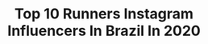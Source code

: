 ---
title: Top 10 Runners Instagram Influencers In Brazil In 2020
description: >-
  Find top runners Instagram influencers in Brazil in 2020. Most popular hashtags: #tbt #gratidao #corridaderua.
platform: Instagram
hits: 188
text_top: See the most popular Instagram influencers on inBeat.
text_bottom: Our platform has 188 Instagram influencers like this in Brazil for you to pitch.
profiles:
  - username: "howdysister"
    fullname: >-
      Julie Van Wilpe
    bio: >-
      ✨ 1st Runner up Miss VLV 17 🌵 Western, Pin up & Kitsch Queen 💻 @amaro Art Director 👙 @bananalandbrazil founder 🛠 @pinupmaker partner 👢 @filverbr owner
    location: "Brazil"
    followers: 7306
    engagement: 795
    commentsToLikes: 0.085221
    id: ck6tu3pave4js0j71dtr3wmw2
    verified: false
    hashtags: "#60s, #throwback, #thickrealness, #vintagelingerie"
  - username: "lizandrinha"
    fullname: >-
      Lizandra Costa
    bio: >-
      Runner 21k| Viajante 🇧🇷➡️🌍 Account Manager👩‍💻| Paz e equilíbrio 🍀
    location: "Brazil"
    followers: 6342
    engagement: 802
    commentsToLikes: 0.095244
    id: ck9wf6rsnnfnh0j78jgdl9snq
    verified: false
    hashtags: "#instarunners, #nopainnogain, #praia, #naturephotography"
  - username: "ariellamoura"
    fullname: >-
      Aɾiellα Mσuɾα
    bio: >-
      Brazilian🇧🇷 📍BKK 🇹🇭 ❥ 2nd runner up @missinternationalqueen 2020👸🏽 ❥ For work contact 📸 @bassmodelmgmt ❥ Digital agent 📲marcello@fordmodels.com.br
    location: "Brazil"
    followers: 42311
    engagement: 399
    commentsToLikes: 0.069139
    id: ckap3xhpo4xck0i78l52x6582
    verified: true
    hashtags: "#missuniversethailand"
  - username: "marinagodward"
    fullname: >-
      M I M A 🌻
    bio: >-
      plantando sementinhas 🍃 actress | environmentalist | plant based yoggi | runner ☼ 📍entre poa e @_achacrinha COMO COMEÇAR SUA PRIMEIRA HORTA 👇
    location: "Brazil"
    followers: 23944
    engagement: 363
    commentsToLikes: 0.051886
    id: ck13afeqwq4t10i192qtiaz5r
    verified: false
    hashtags: "#publi, #wickbold, #paesveganos, #segundasemcarne"
  - username: "cami.garcete"
    fullname: >-
      Miss Ultranational Paraguay🇵🇾
    bio: >-
      •MISS ULTRANATIONAL 2ND RUNNER UP👑 •PRINCESA ADOLESCENTE PARAGUAY 2019👑 •BELLEZA ADOLESCENTE SAN LORENZO 2019👑 •MISS TEEN INTERNATIONAL PARAGUAY 2018👑
    location: "Brazil"
    followers: 9952
    engagement: 1124
    commentsToLikes: 0.026735
    id: ck0uaqnsvcxrl0i19yfdx9r9t
    verified: false
    hashtags: ""
  - username: "biancamatte"
    fullname: >-
      Bianca Matte
    bio: >-
      📍 São Paulo 🌍 👸🏼 Miss Roraima 2013 👸🏼 Miss Brasil Turismo 2014 👸🏼 2nd Runner Up Miss Tourism Universe 2014 🎿Lifestyle⛷, travel✈️, food🥗, beauty💄
    location: "Brazil"
    followers: 31469
    engagement: 139
    commentsToLikes: 0.102020
    id: ckf5owd4641r40j234fm20jlg
    verified: false
    hashtags: "#rio, #love, #errejota, #couplegoals"
  - username: "fernandamaciel_oficial"
    fullname: >-
      Fernanda Maciel
    bio: >-
      Brazilian ultra runner• Vice World Champion UTWT • 4 Podium UTMB • Top 5 Sky Running World Champs • Top 3 World Ranking UTWT 2018/2019
    location: "Brazil"
    followers: 142892
    engagement: 310
    commentsToLikes: 0.019641
    id: ck0tu8zma64ks0i19umhwns84
    verified: true
    hashtags: "#running, #traildesaiguillesrouges, #alps, #neverstopexploring"
  - username: "dricavaz"
    fullname: >-
      Adriana Vaz
    bio: >-
      Trail runner @salomonbrasil Aventureira e sonhadora! Embaixadora @sudamericatrailseries Embaixadora @runbrasilride Dourados | MS 🇧🇷
    location: "Brazil"
    followers: 25014
    engagement: 309
    commentsToLikes: 0.044367
    id: ck5qakbjqgufl0i1135s53m4l
    verified: false
    hashtags: "#meumundooffroad, #matogrossodosul, #matogrossodoc, #bonitoms"
  - username: "leticia.loppess"
    fullname: >-
      Letícia Lopes 🧿🏃🏼‍♀️
    bio: >-
      @lecloh Runner | Fashion | Lifestyle
    location: "Brazil"
    followers: 17334
    engagement: 113
    commentsToLikes: 0.193769
    id: ck8t4c31c68910j788c32xe8l
    verified: false
    hashtags: "#reelsvideo, #provador, #lookdodia, #lecloh"
  - username: "lucas_gasbarro"
    fullname: >-
      Lucas Gasbarro
    bio: >-
      🇧🇷🏙+5511 🏃🏼‍♂️🍻Founder of @damngangrc ⚽️🏖Beach & Sports @posto011 🏃🏼‍♂️⛰Founder of @dlrc__ ⛰🗺Lifestyle Explorer 🤘🤘Trail Runner
    location: "Brazil"
    followers: 5281
    engagement: 584
    commentsToLikes: 0.079817
    id: ckaowl81w9eve0i78lfdsgvng
    verified: false
    hashtags: "#avaliacaobiomecanica, #reactinfinityrun, #reactinfinity, #nikerunning"
---